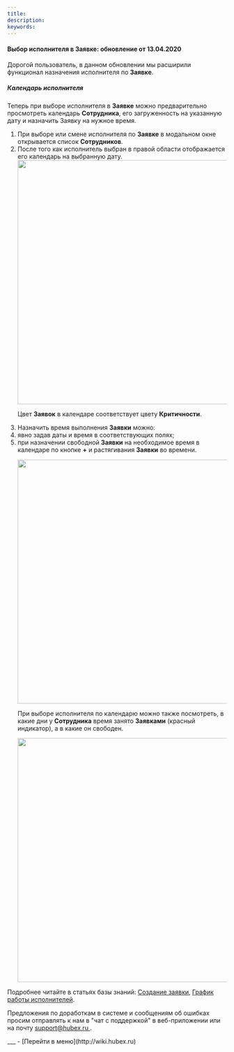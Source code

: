 ```yaml
---
title: 
description: 
keywords: 
---
```


#### Выбор исполнителя в Заявке: обновление от 13.04.2020
<html>
<meta charset="utf-8">

</html>
<body>
<p>Дорогой пользователь, в данном обновлении мы расширили функционал назначения исполнителя по <strong>Заявке</strong>.</p>
<h5>Календарь исполнителя</h5>
<p>Теперь при выборе исполнителя в <strong>Заявке</strong> можно предварительно просмотреть календарь <strong>Сотрудника</strong>, его загруженность на указанную дату и назначить Заявку на нужное время.</p>
<ol>
<li>При выборе или смене исполнителя по <strong>Заявке</strong> в модальном окне открывается список <strong>Сотрудников</strong>.</li>
<li>После того как исполнитель выбран в правой области отображается его календарь на выбранную дату. </li>

<div><img style="margin: 0 auto; display: block; max-width: 100%;" src="https://239911.selcdn.ru/Public/_articles/release_13.04.2020/engineer_schedule_1.png" width="559" height="auto" /></div>

<p>Цвет <strong>Заявок</strong> в календаре соответствует цвету <strong>Критичности</strong>.</p>

<li>Назначить время выполнения <strong>Заявки</strong> можно:

<li>явно задав даты и время в соответствующих полях;</li>
<li>при назначении свободной <strong>Заявки</strong> на необходимое время  в календаре по кнопке <strong>+</strong> и растягивания <strong>Заявки</strong> во времени.</li></p>

<div><img style="margin: 0 auto; display: block; max-width: 100%;" src="https://239911.selcdn.ru/Public/_articles/release_13.04.2020/engineer_schedule_2_1.png" width="559" height="auto" /></div>

</li>

<p>При выборе исполнителя по календарю можно также посмотреть, в какие дни у <strong>Сотрудника</strong> время занято <strong>Заявками</strong> (красный индикатор), а в какие он свободен.

<div><img style="margin: 0 auto; display: block; max-width: 100%;" src="https://239911.selcdn.ru/Public/_articles/release_13.04.2020/engineer_schedule_3.png" width="559" height="auto" /></div>

</ol>
<p>Подробнее читайте в статьях базы знаний: <a href="https://wiki.hubex.ru/docs/FAQ/RU/user/CreatingTicket.html">Создание заявки</a>, <a href="https://wiki.hubex.ru/docs/FAQ/RU/user/Schedule.html">График работы исполнителей</a>.</p>

<p>Предложения по доработкам в системе и сообщениям об ошибках просим отправлять к нам в "чат с поддержкой" в веб-приложении или на почту <a href="mailto:support@hubex.ru" target="_blank" rel="noopener"> support@hubex.ru </a>.</p>

</body>
___
- [Перейти в меню](http://wiki.hubex.ru)
